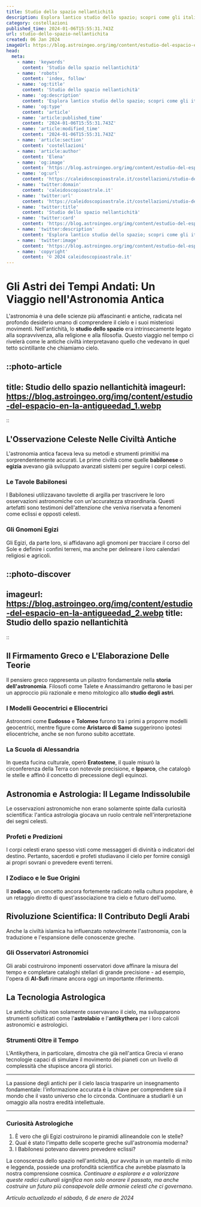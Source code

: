 ```yaml
---
title: Studio dello spazio nellantichità
description: Esplora lantico studio dello spazio; scopri come gli italiani hanno mappato i cieli e contribuito allastronomia. Leggi di più.
category: costellazioni
published_time: 2024-01-06T15:55:31.743Z
url: studio-dello-spazio-nellantichita
created: 06 Jan 2024
imageUrl: https://blog.astroingeo.org/img/content/estudio-del-espacio-en-la-antigueedad_1.webp
head:
  meta:
    - name: 'keywords'
      content: 'Studio dello spazio nellantichità'
    - name: 'robots'
      content: 'index, follow'
    - name: 'og:title'
      content: 'Studio dello spazio nellantichità'
    - name: 'og:description'
      content: 'Esplora lantico studio dello spazio; scopri come gli italiani hanno mappato i cieli e contribuito allastronomia. Leggi di più.'
    - name: 'og:type'
      content: 'article'
    - name: 'article:published_time'
      content: '2024-01-06T15:55:31.743Z'
    - name: 'article:modified_time'
      content: '2024-01-06T15:55:31.743Z'
    - name: 'article:section'
      content: 'costellazioni'
    - name: 'article:author'
      content: 'Elena'
    - name: 'og:image'
      content: 'https://blog.astroingeo.org/img/content/estudio-del-espacio-en-la-antigueedad_1.webp'
    - name: 'og:url'
      content: 'https://caleidoscopioastrale.it/costellazioni/studio-dello-spazio-nellantichita'
    - name: 'twitter:domain'
      content: 'caleidoscopioastrale.it'
    - name: 'twitter:url'
      content: 'https://caleidoscopioastrale.it/costellazioni/studio-dello-spazio-nellantichita'
    - name: 'twitter:title'
      content: 'Studio dello spazio nellantichità'
    - name: 'twitter:card'
      content: 'https://blog.astroingeo.org/img/content/estudio-del-espacio-en-la-antigueedad_1.webp'
    - name: 'twitter:description'
      content: 'Esplora lantico studio dello spazio; scopri come gli italiani hanno mappato i cieli e contribuito allastronomia. Leggi di più.'
    - name: 'twitter:image'
      content: 'https://blog.astroingeo.org/img/content/estudio-del-espacio-en-la-antigueedad_1.webp'
    - name: 'copyright'
      content: '© 2024 caleidoscopioastrale.it'
---
```

# Gli Astri dei Tempi Andati: Un Viaggio nell'Astronomia Antica

L'astronomia è una delle scienze più affascinanti e antiche, radicata nel profondo desiderio umano di comprendere il cielo e i suoi misteriosi movimenti. Nell'antichità, lo **studio dello spazio** era intrinsecamente legato alla sopravvivenza, alla religione e alla filosofia. Questo viaggio nel tempo ci rivelerà come le antiche civiltà interpretavano quello che vedevano in quel tetto scintillante che chiamiamo cielo.

::photo-article
---
title: Studio dello spazio nellantichità
imageurl: https://blog.astroingeo.org/img/content/estudio-del-espacio-en-la-antigueedad_1.webp
---
::

## L'Osservazione Celeste Nelle Civiltà Antiche

L'astronomia antica faceva leva su metodi e strumenti primitivi ma sorprendentemente accurati. Le prime civiltà come quelle **babilonese** o **egizia** avevano già sviluppato avanzati sistemi per seguire i corpi celesti.

### Le Tavole Babilonesi
I Babilonesi utilizzavano tavolette di argilla per trascrivere le loro osservazioni astronomiche con un'accuratezza straordinaria. Questi artefatti sono testimoni dell'attenzione che veniva riservata a fenomeni come eclissi e opposti celesti.

### Gli Gnomoni Egizi
Gli Egizi, da parte loro, si affidavano agli gnomoni per tracciare il corso del Sole e definire i confini terreni, ma anche per delineare i loro calendari religiosi e agricoli.

::photo-discover
---
imageurl: https://blog.astroingeo.org/img/content/estudio-del-espacio-en-la-antigueedad_2.webp
title: Studio dello spazio nellantichità
---
::

## Il Firmamento Greco e L'Elaborazione Delle Teorie
Il pensiero greco rappresenta un pilastro fondamentale nella **storia dell'astronomia**. Filosofi come Talete e Anassimandro gettarono le basi per un approccio più razionale e meno mitologico allo **studio degli astri**.

### I Modelli Geocentrici e Eliocentrici
Astronomi come **Eudosso** e **Tolomeo** furono tra i primi a proporre modelli geocentrici, mentre figure come **Aristarco di Samo** suggerirono ipotesi eliocentriche, anche se non furono subito accettate.

### La Scuola di Alessandria
In questa fucina culturale, operò **Eratostene**, il quale misurò la circonferenza della Terra con notevole precisione, e **Ipparco**, che catalogò le stelle e affinò il concetto di precessione degli equinozi.

## Astronomia e Astrologia: Il Legame Indissolubile
Le osservazioni astronomiche non erano solamente spinte dalla curiosità scientifica: l'antica astrologia giocava un ruolo centrale nell'interpretazione dei segni celesti.

### Profeti e Predizioni
I corpi celesti erano spesso visti come messaggeri di divinità o indicatori del destino. Pertanto, sacerdoti e profeti studiavano il cielo per fornire consigli ai propri sovrani o prevedere eventi terreni.

### I Zodiaco e le Sue Origini
Il **zodiaco**, un concetto ancora fortemente radicato nella cultura popolare, è un retaggio diretto di quest'associazione tra cielo e futuro dell'uomo.

## Rivoluzione Scientifica: Il Contributo Degli Arabi
Anche la civiltà islamica ha influenzato notevolmente l'astronomia, con la traduzione e l'espansione delle conoscenze greche.

### Gli Osservatori Astronomici
Gli arabi costruirono imponenti osservatori dove affinare la misura del tempo e completare cataloghi stellari di grande precisione - ad esempio, l'opera di **Al-Sufi** rimane ancora oggi un importante riferimento.

## La Tecnologia Astrologica
Le antiche civiltà non solamente osservavano il cielo, ma svilupparono strumenti sofisticati come l'**astrolabio** e l'**antikythera** per i loro calcoli astronomici e astrologici.

### Strumenti Oltre il Tempo
L'Antikythera, in particolare, dimostra che già nell'antica Grecia vi erano tecnologie capaci di simulare il movimento dei pianeti con un livello di complessità che stupisce ancora gli storici.

---

La passione degli antichi per il cielo lascia trasparire un insegnamento fondamentale: l'informazione accurata è la chiave per comprendere sia il mondo che il vasto universo che lo circonda. Continuare a studiarli è un omaggio alla nostra eredità intellettuale.

---

### Curiosità Astrologiche
1. È vero che gli Egizi costruirono le piramidi allineandole con le stelle?
2. Qual è stato l'impatto delle scoperte greche sull'astronomia moderna?
3. I Babilonesi potevano davvero prevedere eclissi?

La conoscenza dello spazio nell'antichità, pur avvolta in un mantello di mito e leggenda, possiede una profondità scientifica che avrebbe plasmato la nostra comprensione cosmica. *Continuare a esplorare e a valorizzare queste radici culturali significa non solo onorare il passato, ma anche costruire un futuro più consapevole delle armonie celesti che ci governano.*

_Artículo actualizado el sábado, 6 de enero de 2024_